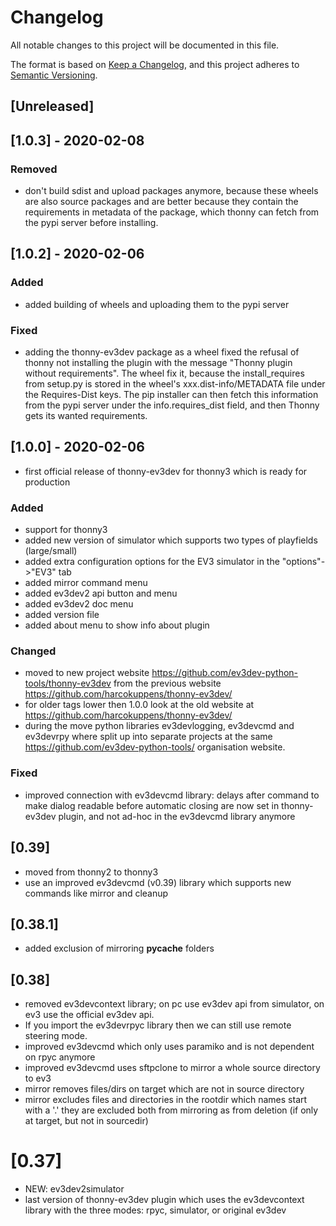 
# Changelog

All notable changes to this project will be documented in this file.

The format is based on [Keep a Changelog](https://keepachangelog.com/en/1.0.0/),
and this project adheres to [Semantic Versioning](https://semver.org/spec/v2.0.0.html).

## [Unreleased]

## [1.0.3] - 2020-02-08
 
 ### Removed
 - don't build sdist and upload packages anymore, because these wheels are also source packages
   and are better because they contain the requirements in metadata of the package,
   which thonny can fetch from the pypi server  before installing.

## [1.0.2] - 2020-02-06
 
 ### Added
 - added building of wheels and uploading them to the pypi server
 
 ### Fixed 
 - adding the thonny-ev3dev package as a wheel fixed the refusal of thonny 
   not installing the plugin with the message "Thonny plugin without requirements".
   The wheel fix it, because the install_requires from setup.py
   is stored in the wheel's xxx.dist-info/METADATA file under the Requires-Dist keys. 
   The pip installer can then fetch this information from the pypi server under the
   info.requires_dist field, and then Thonny gets its wanted requirements.
   
## [1.0.0] - 2020-02-06

 - first official release of thonny-ev3dev for thonny3 which is ready for production 
 
 ### Added
 - support for thonny3 
 - added new version of simulator which supports two types of playfields (large/small)
 - added extra configuration options for the EV3 simulator in the "options"->"EV3" tab
 - added mirror command menu
 - added ev3dev2 api button and menu
 - added ev3dev2 doc menu
 - added version file
 - added about menu to show info about plugin

 ### Changed 
 - moved to new project website https://github.com/ev3dev-python-tools/thonny-ev3dev
   from the previous website https://github.com/harcokuppens/thonny-ev3dev/
 - for older tags lower then 1.0.0 look at the old website at https://github.com/harcokuppens/thonny-ev3dev/
 - during the move python libraries ev3devlogging, ev3devcmd and ev3devrpy where split up
   into separate projects at the same https://github.com/ev3dev-python-tools/ organisation website.
 
 ### Fixed   
 - improved connection with ev3devcmd library: delays after command to make dialog readable
   before automatic closing are now set in thonny-ev3dev plugin, and not ad-hoc
   in the ev3devcmd library anymore
   
## [0.39]  
 - moved from thonny2 to thonny3 
 - use an improved ev3devcmd (v0.39) library which supports new commands like mirror and cleanup 

## [0.38.1]
 - added exclusion of mirroring __pycache__ folders

## [0.38] 
 - removed ev3devcontext library; on pc use ev3dev api from simulator, on ev3
   use the official ev3dev api. 
 - If you import the ev3devrpyc library then we can still use remote steering mode. 
 - improved ev3devcmd which only uses paramiko and is not dependent on rpyc anymore
 - improved ev3devcmd uses sftpclone to mirror a whole source directory to ev3
 - mirror removes files/dirs on target which are not in source directory
 - mirror excludes files and directories in the rootdir  which names start with a '.'
   they are excluded both from mirroring as from deletion (if only at target,
   but not in sourcedir)

# [0.37] 
 - NEW: ev3dev2simulator
 - last version of thonny-ev3dev plugin which uses the ev3devcontext library
   with the three modes: rpyc, simulator, or original ev3dev
